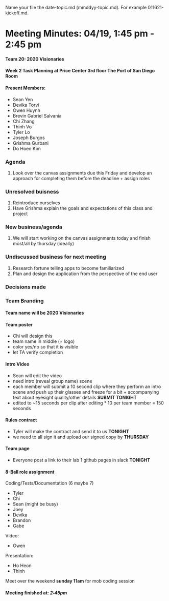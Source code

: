 Name your file the date-topic.md (mmddyy-topic.md). For example 011621-kickoff.md.

# Meeting Minutes: 04/19, 1:45 pm - 2:45 pm

#### Team 20: 2020 Visionaries

#### Week 2 Task Planning at Price Center 3rd floor The Port of San Diego Room

#### Present Members:
- Sean Yen
- Devika Torvi
- Owen Huynh
- Brevin Gabriel Salvania
- Chi Zhang
- Thinh Vo
- Tyler Lo
- Joseph Burgos
- Grishma Gurbani
- Do Hoen Kim

### Agenda
1. Look over the canvas assignments due this Friday and develop an approach for completing them before the deadline + assign roles

### Unresolved buisness
1. Reintroduce ourselves
2. Have Grishma explain the goals and expectations of this class and project
  
### New business/agenda

1. We will start working on the canvas assignments today and finish most/all by thursday (ideally)

### Undiscussed business for next meeting
1. Research fortune telling apps to become familiarized
2. Plan and design the application from the perspective of the end user

### Decisions made

### Team Branding

#### Team name will be 2020 Visionaries

#### Team poster
- Chi will design this
- team name in middle (+ logo)
- color yes/no so that it is visible
- let TA verify completion

#### Intro Video
- Sean will edit the video
- need intro (reveal group name) scene
- each member will submit a 10 second clip where they perform an intro scene and push up their glasses and freeze for a bit + accompanying text about eyesight quality/other details **SUBMIT TONIGHT**
- edited to ~15 seconds per clip after editing * 10 per team member = 150 seconds

#### Rules contract
- Tyler will make the contract and send it to us **TONIGHT**
- we need to all sign it and upload our signed copy by **THURSDAY**

#### Team page
- Everyone post a link to their lab 1 github pages in slack **TONIGHT**

#### 8-Ball role assignment
Coding/Tests/Documentation (6 maybe 7)
- Tyler
- Chi
- Sean (might be busy)
- Joey
- Devika
- Brandon
- Gabe

Video:
- Owen

Presentation:
- Ho Heon
- Thinh

Meet over the weekend **sunday 11am** for mob coding session

#### Meeting finished at: *2:45pm*
